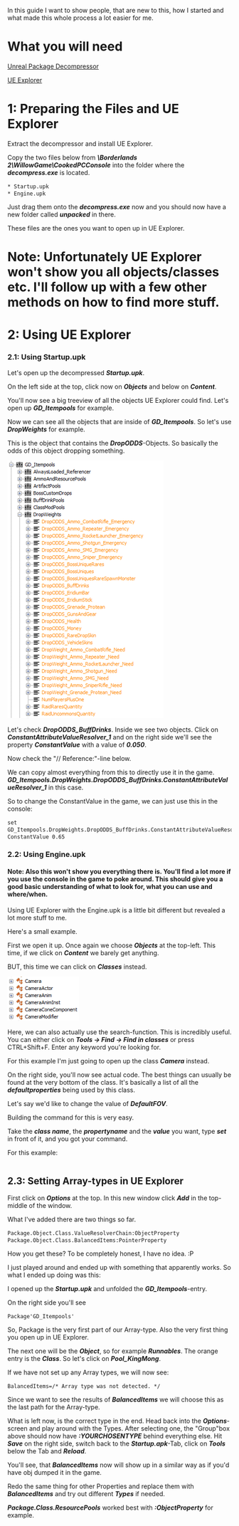 In this guide I want to show people, that are new to this, how I started and what made this whole process a lot easier for me.

# What you will need

[Unreal Package Decompressor](http://www.gildor.org/downloads)

[UE Explorer](http://eliotvu.com/portfolio/view/21/ue-explorer)


# 1: Preparing the Files and UE Explorer

Extract the decompressor and install UE Explorer.

Copy the two files below from ***\Borderlands 2\WillowGame\CookedPCConsole*** into the folder where the ***decompress.exe*** is located.

	* Startup.upk
	* Engine.upk

Just drag them onto the ***decompress.exe*** now and you should now have a new folder called ***unpacked*** in there.

These files are the ones you want to open up in UE Explorer.

# Note: Unfortunately UE Explorer won't show you all objects/classes etc. I'll follow up with a few other methods on how to find more stuff.

# 2: Using UE Explorer
### 2.1: Using Startup.upk

Let's open up the decompressed ***Startup.upk***.

On the left side at the top, click now on ***Objects*** and below on ***Content***.

You'll now see a big treeview of all the objects UE Explorer could find. Let's open up
***GD_Itempools*** for example.

Now we can see all the objects that are inside of ***GD_Itempools***.
So let's use ***DropWeights*** for example.

This is the object that contains the ***DropODDS***-Objects. So basically the odds of this object dropping something.

![StartupOverview](./images/StartupOverview.png)

Let's check ***DropODDS_BuffDrinks***. Inside we see two objects. Click on ***ConstantAttributeValueResolver_1*** and on the right side we'll see the property ***ConstantValue*** with a value of ***0.050***.

Now check the "// Reference:"-line below.

We can copy almost everything from this to directly use it in the game.
***GD_Itempools.DropWeights.DropODDS_BuffDrinks.ConstantAttributeValueResolver_1*** in this case.

So to change the ConstantValue in the game, we can just use this in the console:

```
set GD_Itempools.DropWeights.DropODDS_BuffDrinks.ConstantAttributeValueResolver_1 ConstantValue 0.65
```

### 2.2: Using Engine.upk
#### Note: Also this won't show you everything there is. You'll find a lot more if you use the console in the game to poke around. This should give you a good basic understanding of what to look for, what you can use and where/when.

Using UE Explorer with the Engine.upk is a little bit different but revealed a lot more stuff to me.

Here's a small example.

First we open it up. Once again we choose ***Objects*** at the top-left.
This time, if we click on ***Content*** we barely get anything.

BUT, this time we can click on ***Classes*** instead.

![Classes](./images/Classes.png)

Here, we can also actually use the search-function. This is incredibly useful.
You can either click on ***Tools -> Find -> Find in classes*** or press CTRL+Shift+F. Enter any keyword you're looking for.

For this example I'm just going to open up the class ***Camera*** instead.

On the right side, you'll now see actual code.
The best things can usually be found at the very bottom of the class. It's basically a list of all the ***defaultproperties*** being used by this class.


Let's say we'd like to change the value of ***DefaultFOV***.

Building the command for this is very easy.

Take the ***class name***, the ***propertyname*** and the ***value*** you want, type ***set*** in front of it, and you got your command.

For this example:

```set Camera DefaultFOV 85.0
```


## 2.3: Setting Array-types in UE Explorer
First click on ***Options*** at the top. In this new window click ***Add*** in the top-middle of the window.

What I've added there are two things so far.
```
Package.Object.Class.ValueResolverChain:ObjectProperty
Package.Object.Class.BalancedItems:PointerProperty
```

How you get these? To be completely honest, I have no idea. :P

I just played around and ended up with something that apparently works.
So what I ended up doing was this:

I opened up the ***Startup.upk*** and unfolded the ***GD_Itempools***-entry.

On the right side you'll see
```
Package'GD_Itempools'
```

So, Package is the very first part of our Array-type. Also the very first thing you open up in UE Explorer.

The next one will be the ***Object***, so for example ***Runnables***.
The orange entry is the ***Class***. So let's click on ***Pool_KingMong***.

If we have not set up any Array types, we will now see:

```
BalancedItems=/* Array type was not detected. */
```

Since we want to see the results of ***BalancedItems*** we will choose this as the last path for the Array-type.

What is left now, is the correct type in the end. Head back into the ***Options***-screen and play around with the Types. After selecting one, the "Group"box above should now have ***:YOURCHOSENTYPE*** behind everything else. Hit ***Save*** on the right side, switch back to the ***Startup.apk***-Tab, click on ***Tools*** below the Tab and ***Reload***.

You'll see, that ***BalancedItems*** now will show up in a similar way as if you'd have obj dumped it in the game.

Redo the same thing for other Properties and replace them with ***BalancedItems*** and try out different ***Types*** if needed.

***Package.Class.ResourcePools*** worked best with ***:ObjectProperty*** for example.
